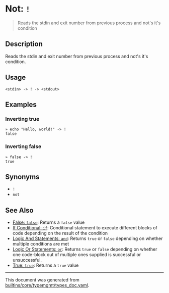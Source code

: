 # Not: `!`

> Reads the stdin and exit number from previous process and not's it's condition

## Description

Reads the stdin and exit number from previous process and not's it's condition.

## Usage

```
<stdin> -> ! -> <stdout>
```

## Examples

### Inverting true

```
» echo "Hello, world!" -> !
false
```

### Inverting false

```
» false -> !
true
```

## Synonyms

* `!`
* `not`


## See Also

* [False: `false`](../commands/false.md):
  Returns a `false` value
* [If Conditional: `if`](../commands/if.md):
  Conditional statement to execute different blocks of code depending on the result of the condition
* [Logic And Statements: `and`](../commands/and.md):
  Returns `true` or `false` depending on whether multiple conditions are met
* [Logic Or Statements: `or`](../commands/or.md):
  Returns `true` or `false` depending on whether one code-block out of multiple ones supplied is successful or unsuccessful.
* [True: `true`](../commands/true.md):
  Returns a `true` value

<hr/>

This document was generated from [builtins/core/typemgmt/types_doc.yaml](https://github.com/lmorg/murex/blob/master/builtins/core/typemgmt/types_doc.yaml).